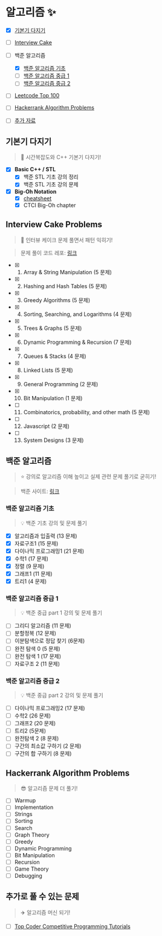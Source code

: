 # 알고리즘 :sparkles:

- [x] [기본기 다지기](#기본기-다지기)
- [ ] [Interview Cake](#interview-cake-problems)
- [ ] 백준 알고리즘

  - [x] [백준 알고리즘 기초](#백준-알고리즘-기초)
  - [ ] [백준 알고리즘 중급 1](#백준-알고리즘-중급-1)
  - [ ] [백준 알고리즘 중급 2](#백준-알고리즘-중급-2)
- [ ] [Leetcode Top 100](https://github.com/JiwoonKim/leetcode)
- [ ] [Hackerrank Algorithm Problems](#hackerrank-algorithm-problems)
- [ ] [추가 자료](#추가로-풀-수-있는-문제)

## 기본기 다지기
> :seedling: 시간복잡도와 C++ 기본기 다지기! 

- [x] __Basic C++ / STL__
  - [x] 백준 STL 기초 강의 정리
  - [x] 백준 STL 기초 강의 문제
  
- [x] __Big-Oh Notation__
  - [x] [cheatsheet](http://bigocheatsheet.com/)
  - [x] CTCI Big-Oh chapter
  
## Interview Cake Problems
> :cake: 인터뷰 케이크 문제 풀면서 패턴 익히기! 

> 문제 풀이 코드 레포: [링크](https://github.com/JiwoonKim/interview-cake)

  - [x] 1. Array & String Manipulation (5 문제)
  - [x] 2. Hashing and Hash Tables (5 문제)
  - [x] 3. Greedy Algorithms (5 문제)
  - [x] 4. Sorting, Searching, and Logarithms (4 문제)
  - [x] 5. Trees & Graphs (5 문제)
  - [x] 6. Dynamic Programming & Recursion (7 문제)
  - [x] 7. Queues & Stacks (4 문제)
  - [x] 8. Linked Lists (5 문제)
  - [x] 9. General Programming (2 문제)
  - [x] 10. Bit Manipulation (1 문제)
  - [ ] 11. Combinatorics, probability, and other math (5 문제)
  - [ ] 12. Javascript (2 문제)
  - [ ] 13. System Designs (3 문제)
  
## 백준 알고리즘
> :star: 강의로 알고리즘 이해 높이고 실제 관련 문제 풀기로 굳히기! 

> 백준 사이트: [링크](https://www.acmicpc.net/)

### 백준 알고리즘 기초
> :bulb: 백준 기초 강의 및 문제 풀기 
  - [x] 알고리즘과 입출력 (13 문제)
  - [x] 자료구조1 (15 문제)
  - [x] 다이나믹 프로그래밍1 (21 문제)
  - [x] 수학1 (17 문제)
  - [x] 정렬 (9 문제)
  - [x] 그래프1 (11 문제)
  - [x] 트리1 (4 문제)
  
### 백준 알고리즘 중급 1
> :bulb: 백준 중급 part 1 강의 및 문제 풀기 
  - [ ] 그리디 알고리즘 (11 문제)
  - [ ] 분할정복 (12 문제)
  - [ ] 이분탐색으로 정답 찾기 (6문제)
  - [ ] 완전 탐색 0 (5 문제)
  - [ ] 완전 탐색 1 (17 문제)
  - [ ] 자료구조 2 (11 문제)
  
### 백준 알고리즘 중급 2
> :bulb: 백준 중급 part 2 강의 및 문제 풀기 
  - [ ] 다이나믹 프로그래밍2 (17 문제)
  - [ ] 수학2 (26 문제)
  - [ ] 그래프2 (20 문제)
  - [ ] 트리2 (5문제)
  - [ ] 완전탐색 2 (8 문제)
  - [ ] 구간의 최소값 구하기 (2 문제)
  - [ ] 구간의 합 구하기 (8 문제)
  
## Hackerrank Algorithm Problems
> :sunglasses: 알고리즘 문제 더 풀기! 
  - [ ] Warmup
  - [ ] Implementation
  - [ ] Strings
  - [ ] Sorting
  - [ ] Search
  - [ ] Graph Theory
  - [ ] Greedy
  - [ ] Dynamic Programming
  - [ ] Bit Manipulation
  - [ ] Recursion
  - [ ] Game Theory
  - [ ] Debugging
 
## 추가로 풀 수 있는 문제
> :airplane: 알고리즘 머신 되기! 
- [ ] [Top Coder Competitive Programming Tutorials](https://www.topcoder.com/community/competitive-programming/tutorials/) 
